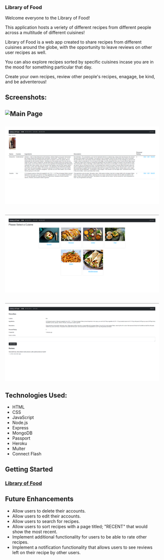 ### Library of Food

Welcome everyone to the Library of Food!

This application hosts a veriety of different recipes from different people across a multitude of different cuisines!

Library of Food is a web app created to share recipes from different cuisines around the globe, with the opportunity to leave reviews on other user recipes as well.

You can also explore recipes sorted by specific cuisines incase you are in the mood for something particular that day.

Create your own recipes, review other people's recipes, enagage, be kind, and be adventerous!

## Screenshots:

![Main Page](public/assets/1.PNG)
---
![My Recipe's](public/assets/2.PNG)
---
![Explore Page](public/assets/3.PNG)
---
![View a recipe and leave a review!](public/assets/4.PNG)
---

## Technologies Used:

- HTML
- CSS
- JavaScript
- Node.js
- Express
- MongoDB
- Passport 
- Heroku
- Multer
- Connect Flash

## Getting Started 

### [Library of Food](https://libraryoffood.herokuapp.com/)

## Future Enhancements

- Allow users to delete their accounts.
- Allow users to edit their accounts.
- Allow users to search for recipes.
- Allow users to sort recipes with a page titled; "RECENT" that would show the most recent.
- Implement additional functionality for users to be able to rate other recipes.
- Implement a notification functionality that allows users to see reviews left on their recipe by other users.